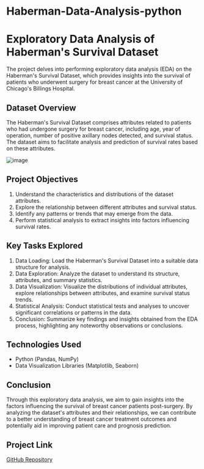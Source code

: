 # Haberman-Data-Analysis-python
# Exploratory Data Analysis of Haberman's Survival Dataset

The project delves into performing exploratory data analysis (EDA) on the Haberman's Survival Dataset, which provides insights into the survival of patients who underwent surgery for breast cancer at the University of Chicago's Billings Hospital.

## Dataset Overview
The Haberman's Survival Dataset comprises attributes related to patients who had undergone surgery for breast cancer, including age, year of operation, number of positive axillary nodes detected, and survival status. The dataset aims to facilitate analysis and prediction of survival rates based on these attributes.


  ![image](https://github.com/Ajaj583/Haberman-Data-Analysis-python/assets/158480555/c8076149-c4ab-4918-9d97-cd5a121ad07d)



## Project Objectives
1. Understand the characteristics and distributions of the dataset attributes.
2. Explore the relationship between different attributes and survival status.
3. Identify any patterns or trends that may emerge from the data.
4. Perform statistical analysis to extract insights into factors influencing survival rates.

## Key Tasks Explored
1. Data Loading: Load the Haberman's Survival Dataset into a suitable data structure for analysis.
2. Data Exploration: Analyze the dataset to understand its structure, attributes, and summary statistics.
3. Data Visualization: Visualize the distributions of individual attributes, explore relationships between attributes, and examine survival status trends.
4. Statistical Analysis: Conduct statistical tests and analyses to uncover significant correlations or patterns in the data.
5. Conclusion: Summarize key findings and insights obtained from the EDA process, highlighting any noteworthy observations or conclusions.

## Technologies Used
- Python (Pandas, NumPy)
- Data Visualization Libraries (Matplotlib, Seaborn)

  
## Conclusion
Through this exploratory data analysis, we aim to gain insights into the factors influencing the survival of breast cancer patients post-surgery. By analyzing the dataset's attributes and their relationships, we can contribute to a better understanding of breast cancer treatment outcomes and potentially aid in improving patient care and prognosis prediction.

## Project Link
[GitHub Repository](https://github.com/Ajaj583/Haberman-Data-Analysis-python/blob/main/EDA_Haberman_.ipynb)

